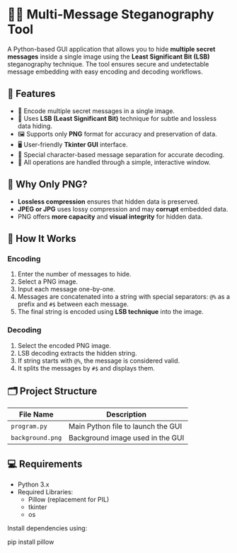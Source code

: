 # 🕵️‍♂️ Multi-Message Steganography Tool

A Python-based GUI application that allows you to hide **multiple secret messages** inside a single image using the **Least Significant Bit (LSB)** steganography technique. The tool ensures secure and undetectable message embedding with easy encoding and decoding workflows.


## 📌 Features

- 🔐 Encode multiple secret messages in a single image.
- 🧠 Uses **LSB (Least Significant Bit)** technique for subtle and lossless data hiding.
- 🖼️ Supports only **PNG** format for accuracy and preservation of data.
- 🖥️ User-friendly **Tkinter GUI** interface.
- 🧩 Special character-based message separation for accurate decoding.
- 📂 All operations are handled through a simple, interactive window.


## 📸 Why Only PNG?

- **Lossless compression** ensures that hidden data is preserved.
- **JPEG or JPG** uses lossy compression and may **corrupt** embedded data.
- PNG offers **more capacity** and **visual integrity** for hidden data.


## 🔧 How It Works

### Encoding

1. Enter the number of messages to hide.
2. Select a PNG image.
3. Input each message one-by-one.
4. Messages are concatenated into a string with special separators: `@%` as a prefix and `#$` between each message.
5. The final string is encoded using **LSB technique** into the image.

### Decoding

1. Select the encoded PNG image.
2. LSB decoding extracts the hidden string.
3. If string starts with `@%`, the message is considered valid.
4. It splits the messages by `#$` and displays them.


## 🗂️ Project Structure

| File Name         | Description                                       |
|-------------------|---------------------------------------------------|
| `program.py`      | Main Python file to launch the GUI                |
| `background.png`  | Background image used in the GUI                  |


## 💻 Requirements

- Python 3.x
- Required Libraries:
  - Pillow (replacement for PIL)
  - tkinter
  - os

Install dependencies using:

pip install pillow
